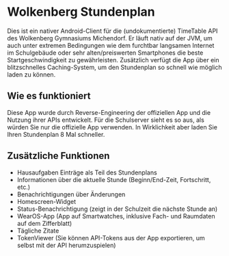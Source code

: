# Wolkenberg Stundenplan

Dies ist ein nativer Android-Client für die (undokumentierte) TimeTable API des Wolkenberg Gymnasiums Michendorf.
Er läuft nativ auf der JVM, um auch unter extremen Bedingungen wie dem furchtbar langsamen Internet im Schulgebäude oder sehr alten/preiswerten Smartphones die beste Startgeschwindigkeit zu gewährleisten.
Zusätzlich verfügt die App über ein blitzschnelles Caching-System, um den Stundenplan so schnell wie möglich laden zu können.

## Wie es funktioniert

Diese App wurde durch Reverse-Engineering der offiziellen App und die Nutzung ihrer APIs entwickelt. Für die Schulserver sieht es so aus, als würden Sie nur die offizielle App verwenden.
In Wirklichkeit aber laden Sie Ihren Stundenplan 8 Mal schneller.


## Zusätzliche Funktionen

- Hausaufgaben Einträge als Teil des Stundenplans
- Informationen über die aktuelle Stunde (Beginn/End-Zeit, Fortschritt, etc.)
- Benachrichtigungen über Änderungen
- Homescreen-Widget
- Status-Benachrichtigung (zeigt in der Schulzeit die nächste Stunde an)
- WearOS-App (App auf Smartwatches, inklusive Fach- und Raumdaten auf dem Zifferblatt)
- Tägliche Zitate
- TokenViewer (Sie können API-Tokens aus der App exportieren, um selbst mit der API herumzuspielen)